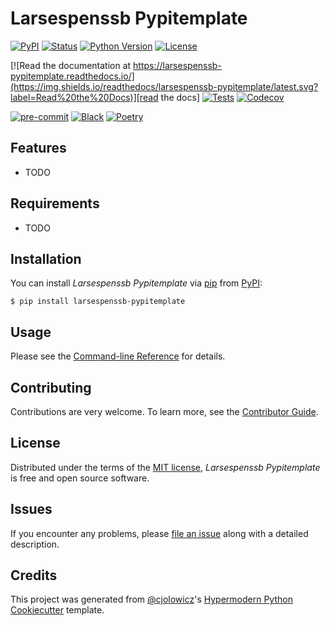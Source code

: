 # Larsespenssb Pypitemplate

[![PyPI](https://img.shields.io/pypi/v/larsespenssb-pypitemplate.svg)][pypi status]
[![Status](https://img.shields.io/pypi/status/larsespenssb-pypitemplate.svg)][pypi status]
[![Python Version](https://img.shields.io/pypi/pyversions/larsespenssb-pypitemplate)][pypi status]
[![License](https://img.shields.io/pypi/l/larsespenssb-pypitemplate)][license]

[![Read the documentation at https://larsespenssb-pypitemplate.readthedocs.io/](https://img.shields.io/readthedocs/larsespenssb-pypitemplate/latest.svg?label=Read%20the%20Docs)][read the docs]
[![Tests](https://github.com/larsespenssb/larsespenssb-pypitemplate/workflows/Tests/badge.svg)][tests]
[![Codecov](https://codecov.io/gh/larsespenssb/larsespenssb-pypitemplate/branch/main/graph/badge.svg)][codecov]

[![pre-commit](https://img.shields.io/badge/pre--commit-enabled-brightgreen?logo=pre-commit&logoColor=white)][pre-commit]
[![Black](https://img.shields.io/badge/code%20style-black-000000.svg)][black]
[![Poetry](https://img.shields.io/endpoint?url=https://python-poetry.org/badge/v0.json)][poetry]

[pypi status]: https://pypi.org/project/larsespenssb-pypitemplate/
[read the docs]: https://larsespenssb-pypitemplate.readthedocs.io/
[tests]: https://github.com/larsespenssb/larsespenssb-pypitemplate/actions?workflow=Tests
[codecov]: https://app.codecov.io/gh/larsespenssb/larsespenssb-pypitemplate
[pre-commit]: https://github.com/pre-commit/pre-commit
[black]: https://github.com/psf/black
[poetry]: https://python-poetry.org/

## Features

- TODO

## Requirements

- TODO

## Installation

You can install _Larsespenssb Pypitemplate_ via [pip] from [PyPI]:

```console
$ pip install larsespenssb-pypitemplate
```

## Usage

Please see the [Command-line Reference] for details.

## Contributing

Contributions are very welcome.
To learn more, see the [Contributor Guide].

## License

Distributed under the terms of the [MIT license][license],
_Larsespenssb Pypitemplate_ is free and open source software.

## Issues

If you encounter any problems,
please [file an issue] along with a detailed description.

## Credits

This project was generated from [@cjolowicz]'s [Hypermodern Python Cookiecutter] template.

[@cjolowicz]: https://github.com/cjolowicz
[pypi]: https://pypi.org/
[hypermodern python cookiecutter]: https://github.com/cjolowicz/cookiecutter-hypermodern-python
[file an issue]: https://github.com/larsespenssb/larsespenssb-pypitemplate/issues
[pip]: https://pip.pypa.io/

<!-- github-only -->

[license]: https://github.com/larsespenssb/larsespenssb-pypitemplate/blob/main/LICENSE
[contributor guide]: https://github.com/larsespenssb/larsespenssb-pypitemplate/blob/main/CONTRIBUTING.md
[command-line reference]: https://larsespenssb-pypitemplate.readthedocs.io/en/latest/usage.html
